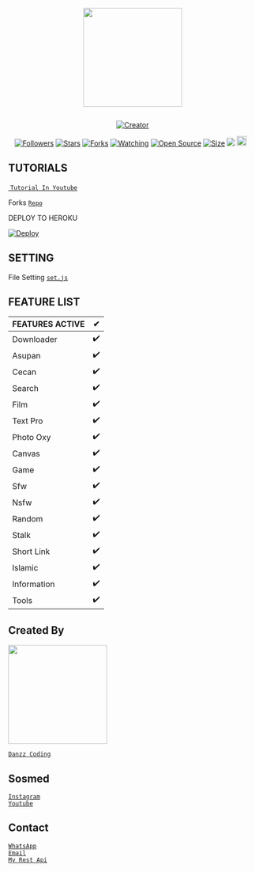

<p align="center">
<img src="https://avatars.githubusercontent.com/Danzzxcodes" width="200" height="200"/>
</p>
<p align="center">
  <a href="#"><img src="http://readme-typing-svg.herokuapp.com?color=00FFFF&center=true&vCenter=true&multiline=false&lines=Welcome+To+My+Rest+Api" alt="">
</p>
<p align="center">
<a href="#"><img title="Creator" src="https://img.shields.io/badge/Creator-DanzzCoding-red.svg?style=for-the-badge&logo=github"></a>
</p>
<p align="center">
<a href="https://github.com/Danzzxcodes?tab=followers"><img title="Followers" src="https://img.shields.io/github/followers/Danzzxcodes?color=green&style=flat-square"></a>
<a href="https://github.com/Danzzxcodes/danzz-api/stargazers/"><img title="Stars" src="https://img.shields.io/github/stars/Danzzxcodes/danzz-api?color=white&style=flat-square"></a>
<a href="https://github.com/Danzzxcodes/danzz-api/network/members"><img title="Forks" src="https://img.shields.io/github/forks/Danzzxcodes/danzz-api?color=yellow&style=flat-square"></a>
<a href="https://github.com/Danzzxcodes/danzz-api/watchers"><img title="Watching" src="https://img.shields.io/github/watchers/Danzzxcodes/danzz-api?label=Watchers&color=red&style=flat-square"></a>
<a href="https://github.com/Danzzxcodes/danzz-api"><img title="Open Source" src="https://badges.frapsoft.com/os/v2/open-source.svg?v=103"></a>
<a href="https://github.com/Danzzxcodes/danzz-api/"><img title="Size" src="https://img.shields.io/github/repo-size/Danzzxcodes/danzz-api?style=flat-square&color=darkred"></a>
<a href="https://hits.seeyoufarm.com"><img src="https://hits.seeyoufarm.com/api/count/incr/badge.svg?url=https%3A%2F%2Fgithub.com%2FDanzzxcodes%2Fdanzz-api%2Fhit-counter&count_bg=%2379C83D&title_bg=%23555555&icon=probot.svg&icon_color=%2304FF00&title=hits&edge_flat=false"/></a>
<a href="https://github.com/Danzzxcodes/danzz-api/graphs/commit-activity"><img height="20" src="https://img.shields.io/badge/Maintained-No-red.svg"></a>&nbsp;&nbsp;
</p>

## TUTORIALS

<a href="https://youtu.be/ZQE_C-TONAg"><img src="https://img.youtube.com/vi/ZQE_C-TONAg/sddefault.jpg" alt="">
 [`Tutorial In Youtube`](https://youtu.be/ZQE_C-TONAg)<br>


Forks
 [`Repo`](https://github.com/Danzzxcodes/danzz-api/fork)<br>

DEPLOY TO HEROKU

[![Deploy](https://www.herokucdn.com/deploy/button.svg)](https://heroku.com/)

## SETTING 
File Setting [`set.js`](https://github.com/Danzzxcodes/danzz-api/edit/main/set.js)<br>

## FEATURE LIST

| FEATURES ACTIVE |✔|
| ------------- | ------------- |
| Downloader |✔️|
| Asupan  |✔️|
| Cecan  |✔️|
| Search  |✔️|
| Film  |✔️|
| Text Pro  |✔️|
| Photo Oxy  |✔️|
| Canvas  |✔️|
| Game  |✔️|
| Sfw  |✔️|
| Nsfw  |✔️|
| Random  |✔️|
| Stalk |✔️|
| Short Link  |✔️|
| Islamic  |✔️|
| Information  |✔️|
| Tools  |✔️|

## Created By

<img src="https://avatars.githubusercontent.com/Danzzxcodes" width="200" height="200">

[`Danzz Coding`](https://github.com/Danzzxcodes)<br>

## Sosmed

[`Instagram`](https://instagram.com/ramdani_real01)<br>
[`Youtube`](https://youtube.com/c/DanzzCoding)<br>

## Contact

[`WhatsApp`](https://wa.me/6288296339947)<br>
[`Email`](mailto:danzzcoding@gmail.com)<br>
[`My Rest Api`](https://danzz-api.herokuapp.com)<br>
